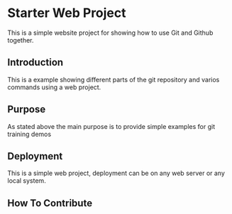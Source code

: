 # Starter Web Project

This is a simple website project for
showing how to use Git and Github together.

## Introduction

This is a example showing different parts
of the git repository and varios commands
using a web project.

## Purpose

As stated above the main purpose is to
provide simple examples for git training 
demos

## Deployment

This is a simple web project, deployment
can be on any web server or any local
system.

## How To Contribute